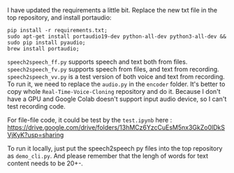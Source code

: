 I have updated the requirements a little bit. Replace the new txt file in the top repository, and install portaudio:

```
pip install -r requirements.txt;
sudo apt-get install portaudio19-dev python-all-dev python3-all-dev && sudo pip install pyaudio;
brew install portaudio;
```

```speech2speech_ff.py``` supports speech and text both from files.
```speech2speech_fv.py``` supports speech from files, and text from recording.
```speech2speech_vv.py``` is a test version of both voice and text from recording. To run it, we need to replace the ```audio.py``` in the ```encoder``` folder.  It's better to copy whole ```Real-Time-Voice-Cloning``` repository and do it. Because I don't have a GPU and Google Colab doesn't support input audio device, so I can't test recording code.

For file-file code, it could be test by the ```test.ipynb``` here : https://drive.google.com/drive/folders/13hMCz6YzcCuEsM5nx3GkZo0lDkSVjKyK?usp=sharing

To run it locally, just put the speech2speech py files into the top repository as ```demo_cli.py```.   And please remember that the lengh of words for text content needs to be 20+-.
